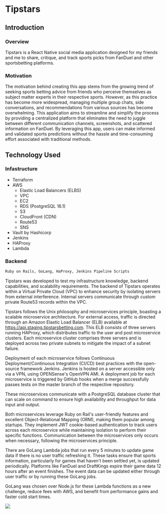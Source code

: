 # Tipstars

## **Introduction**

### Overview

Tipstars is a React Native social media application designed for my friends and me to share, critique, and track sports picks from FanDuel and other sportsbetting platforms.

### Motivation

The motivation behind creating this app stems from the growing trend of seeking sports betting advice from friends who perceive themselves as subject matter experts in their respective sports. However, as this practice has become more widespread, managing multiple group chats, side conversations, and recommendations from various sources has become overwhelming. This application aims to streamline and simplify the process by providing a centralized platform that eliminates the need to juggle between different communication channels, screenshots, and scattered information on FanDuel. By leveraging this app, users can make informed and validated sports predictions without the hassle and time-consuming effort associated with traditional methods.

## Technology Used

### Infastructure

- Terraform
- AWS
  - Elastic Load Balancers (ELBS)
  - VPC
  - EC2
  - RDS (PostgreSQL 16.1)
  - S3
  - CloudFront (CDN)
  - Route53
  - SNS
- Vault by Hashicorp
- Jenkins
- HAProxy
- Lambda

### Backend

```markdown
Ruby on Rails, GoLang, HaProxy, Jenkins Pipeline Scripts
```

Tipstars was developed to test my infrastructure knowledge, backend capabilities, and scalability requirements. The backend of Tipstars operates within a Virtual Private Cloud (VPC) to enhance security by isolating servers from external interference. Internal servers communicate through custom private Route53 records within the VPC.

Tipstars follows the Unix philosophy and microservices principle, boasting a scalable microservice architecture. For external access, traffic is directed through an Amazon Elastic Load Balancer (ELB) available at https://api.staging.tipstarsbetting.com. This ELB consists of three servers running HAProxy, which distributes traffic to the user and post microservice clusters. Each microservice cluster comprises three servers and is deployed across two private subnets to mitigate the impact of a subnet failure.

Deployment of each microservice follows Continuous Deployment/Continuous Integration (CI/CD) best practices with the open-source framework Jenkins. Jenkins is hosted on a server accessible only via a VPN, using OPENSense's OpenVPN AMI. A deployment job for each microservice is triggered by GitHub hooks when a merge successfully passes tests on the master branch of the respective repository.

These microservices communicate with a PostgreSQL database cluster that can scale on command to ensure high availability and throughput for data input and output.

Both microservices leverage Ruby on Rail's user-friendly features and excellent Object-Relational Mapping (ORM), making them popular among startups. They implement JWT cookie-based authentication to track users across each microservice while maintaining isolation to perform their specific functions. Communication between the microservices only occurs when necessary, following the microservices principle.

There are GoLang Lambda jobs that run every 5 minutes to update game data if there is no user traffic refreshing it. These tasks ensure that sports information, particularly for games that haven't been settled yet, is updated periodically. Platforms like FanDuel and DraftKings expire their game data 12 hours after an event finishes. The event data can be updated either through user traffic or by running these GoLang jobs.

GoLang was chosen over Node.js for these Lambda functions as a new challenge, reduce fees with AWS, and benefit from performance gains and faster cold start times.

![](https://holocron.so/uploads/128b6c33-image.png)
